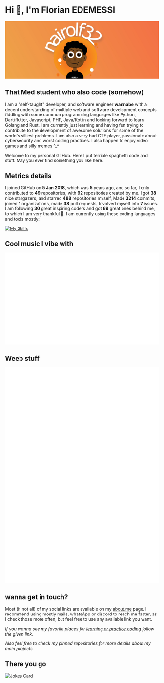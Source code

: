 # Hi 👾, I'm Florian EDEMESSI

<img src="/images/banner.jpg" alt="florian edemessi nairolf32 banner">

## That Med student who also code (somehow)

I am a "self-taught" developer, and software engineer **wannabe** with a decent understanding of multiple web and software development concepts fiddling with some common programming languages like Python, Dart/flutter, Javascript, PHP, Java/Kotlin and looking forward to learn Golang and Rust. I am currently just learning and having fun trying to contribute to the development of awesome solutions for some of the world's silliest problems. I am also a very bad CTF player, passionate about cybersecurity and worst coding practices. I also happen to enjoy video games and silly memes ^_^

Welcome to my personal GitHub. Here I put terrible spaghetti code and stuff. May you ever find something you like here.

## Metrics details

I joined GitHub on **5 Jan 2018**, which was **5** years ago, and so far, I only contributed to **49** repositories, with **92** repositories created by me. I got **38** nice stargazers, and starred **488** repositories myself, Made **3214** commits, joined **1** organizations, made **38** pull requests, Involved myself into **7** issues. I am following **30** great inspiring coders and got **69** great ones behind me, to which I am very thankful 💛. I am currently using these coding languages and tools mostly:

[![My Skills](https://skillicons.dev/icons?i=linux,bash,c,js,python,php,java,kotlin,flutter,golang)](https://skillicons.dev)

## Cool music I vibe with

<img src="https://github.com/nair0lf32/nair0lf32/blob/main/.cache/nairolf-music.svg">

## Weeb stuff

<img src="https://github.com/nair0lf32/nair0lf32/blob/main/.cache/nairolf-anilist.svg">

## wanna get in touch?

Most (if not all) of my social links are available on my [about.me](https://about.me/florian_edemessi) page. I recommend using mostly mails, whatsApp or discord to reach me faster, as I check those more often, but feel free to use any available link you want.

*If you wanna see my favorite places for [learning or practice coding](https://github.com/nair0lf32/challenger) follow the given link.*

*Also feel free to check my pinned repositories for more details about my main projects*

## There you go

![Jokes Card](https://readme-jokes.vercel.app/api?hideBorder)
